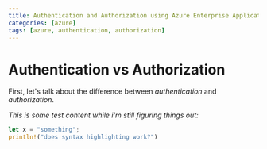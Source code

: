 ```yaml
---
title: Authentication and Authorization using Azure Enterprise Applications
categories: [azure]
tags: [azure, authentication, authorization]
---
```


# Authentication vs Authorization

First, let's talk about the difference between *authentication* and *authorization*.

_This is some test content while i'm still figuring things out:_

```rust
let x = "something";
println!("does syntax highlighting work?")
```
